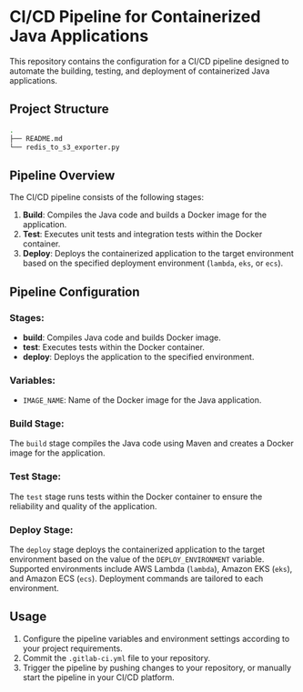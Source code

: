 # CI/CD Pipeline for Containerized Java Applications

This repository contains the configuration for a CI/CD pipeline designed to automate the building, testing, and deployment of containerized Java applications.

## Project Structure

```bash
.
├── README.md
└── redis_to_s3_exporter.py
```

## Pipeline Overview

The CI/CD pipeline consists of the following stages:

1. **Build**: Compiles the Java code and builds a Docker image for the application.
2. **Test**: Executes unit tests and integration tests within the Docker container.
3. **Deploy**: Deploys the containerized application to the target environment based on the specified deployment environment (`lambda`, `eks`, or `ecs`).

## Pipeline Configuration

### Stages:

- **build**: Compiles Java code and builds Docker image.
- **test**: Executes tests within the Docker container.
- **deploy**: Deploys the application to the specified environment.

### Variables:

- `IMAGE_NAME`: Name of the Docker image for the Java application.

### Build Stage:

The `build` stage compiles the Java code using Maven and creates a Docker image for the application.

### Test Stage:

The `test` stage runs tests within the Docker container to ensure the reliability and quality of the application.

### Deploy Stage:

The `deploy` stage deploys the containerized application to the target environment based on the value of the `DEPLOY_ENVIRONMENT` variable. Supported environments include AWS Lambda (`lambda`), Amazon EKS (`eks`), and Amazon ECS (`ecs`). Deployment commands are tailored to each environment.

## Usage

1. Configure the pipeline variables and environment settings according to your project requirements.
2. Commit the `.gitlab-ci.yml` file to your repository.
3. Trigger the pipeline by pushing changes to your repository, or manually start the pipeline in your CI/CD platform.
